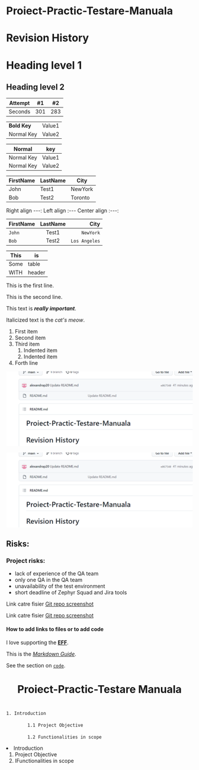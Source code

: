 # Proiect-Practic-Testare-Manuala

<h1>Revision History</h1>

# Heading level 1

## Heading level 2


| Attempt | #1    | #2    |
| :-----: | :---: | :---: |
| Seconds | 301   | 283   |


|   |   |
|---|---|
|__Bold Key__| Value1 |
| Normal Key | Value2 |


| Normal  | key  |
|---|---|
| Normal Key | Value1 |
| Normal Key | Value2 |


| FirstName     | LastName      | City     |
| ------------- | ------------- | -------- |
| John          | Test1         | NewYork  |
| Bob           | Test2         | Toronto  |


Right align     ---:
Left align       :---
Center align    :---:


| FirstName     | LastName      | City  |
| :------------ |   :---:       | --------: |
| `John`        | Test1         | `NewYork`   |
| `Bob`         | Test2         | `Los Angeles`   |


|This|is|
|---|---|
|Some |table |
| WITH |header |


This is the first line.

This is the second line.


This text is ***really important***.

Italicized text is the *cat's meow*.

1. First item
2. Second item
3. Third item
    1. Indented item
    2. Indented item
4. Forth line

![Daily report](https://github.com/alexandrap20/Proiect-Practic-Testare-Manuala/blob/main/repo_git.PNG)

![Image tests](https://github.com/alexandrap20/Proiect-Practic-Testare-Manuala/blob/main/repo_git.PNG)

## Risks:
### Project risks: 
- lack of experience of the QA team 
- only one QA in the QA team 
- unavailability of the test environment 
- short deadline of Zephyr Squad and Jira tools 

Link catre fisier [Git repo screenshot](https://github.com/alexandrap20/Proiect-Practic-Testare-Manuala/blob/main/repo_git.PNG)

Link catre fisier [Git repo screenshot](link)

#### How to add links to files or to add code 

I love supporting the **[EFF](https://eff.org)**.

This is the *[Markdown Guide](https://www.markdownguide.org)*.

See the section on [`code`](#code).

# <h1 align="center">Proiect-Practic-Testare Manuala<h1>
     
    
    1. Introduction
    
            1.1 Project Objective 
            
            1.2 Functionalities in scope


  <li>Introduction
    <ol>
      <li>Project Objective </li>
      <li>IFunctionalities in scope</li>
    </ol>
  </li>


